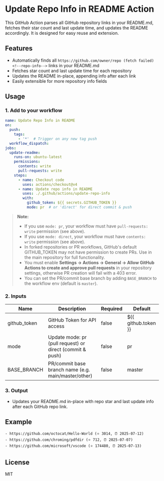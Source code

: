 # Update Repo Info in README Action

This GitHub Action parses all GitHub repository links in your README.md, fetches their star count and last update time, and updates the README accordingly. It is designed for easy reuse and extension.

## Features
- Automatically finds all `https://github.com/owner/repo (fetch failed) <!--repo-info-->` links in your README.md
- Fetches star count and last update time for each repository
- Updates the README in-place, appending info after each link
- Easily extensible for more repository info fields

## Usage

### 1. Add to your workflow

```yaml
name: Update Repo Info in README
on:
  push:
    tags:
      - '*'  # Trigger on any new tag push
  workflow_dispatch:
jobs:
  update-readme:
    runs-on: ubuntu-latest
    permissions:
      contents: write
      pull-requests: write
    steps:
      - name: Checkout code
        uses: actions/checkout@v4
      - name: Update repo info in README
        uses: ./.github/actions/update-repo-info
        with:
          github_token: ${{ secrets.GITHUB_TOKEN }}
          mode: pr  # or 'direct' for direct commit & push
```

> **Note:**
> - If you use `mode: pr`, your workflow must have `pull-requests: write` permission (see above).
> - If you use `mode: direct`, your workflow must have `contents: write` permission (see above).
> - In forked repositories or PR workflows, GitHub's default GITHUB_TOKEN may not have permission to create PRs. Use in the main repository for full functionality.
> - You must enable **Settings → Actions → General → Allow GitHub Actions to create and approve pull requests** in your repository settings, otherwise PR creation will fail with a 403 error.
> - You can set the PR/commit base branch by adding `BASE_BRANCH` to the workflow env (default is `master`).

### 2. Inputs

| Name          | Description                  | Required | Default                |
|---------------|-----------------------------|----------|------------------------|
| github_token  | GitHub Token for API access | false     | ${{ github.token }}    |
| mode          | Update mode: pr (pull request) or direct (commit & push) | false | pr |
| BASE_BRANCH   | PR/commit base branch name (e.g. main/master/other)      | false | master |


### 3. Output

- Updates your README.md in-place with repo star and last update info after each GitHub repo link.

## Example

```
- https://github.com/octocat/Hello-World (⭐ 3014, ⏰ 2025-07-12)​‌‍
- https://github.com/chroming/pdfdir (⭐ 712, ⏰ 2025-07-07)​‌‍
- https://github.com/microsoft/vscode (⭐ 174480, ⏰ 2025-07-13)​‌‍
```

## License
MIT
